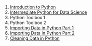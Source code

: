 1. [Introduction to Python](https://hrkj-18.github.io/introduction-to-python/)
2. [Intermediate Python for Data Science](https://hrkj-18.github.io/Intermediate-Python-for-Data-Science/)
3. Python Toolbox 1
4. Python Toolbox 2
5. [Importing Data in Python Part 1](https://hrkj-18.github.io/importing-data-in-python-part-1/)
6. [Importing Data in Python Part 2](https://hrkj-18.github.io/importing-data-in-python-part-2/)
7. [Cleaning Data in Python](https://hrkj-18.github.io/cleaining-data-in-python/)
